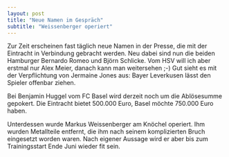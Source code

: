 ```yaml
---
layout: post
title: "Neue Namen im Gespräch"
subtitle: "Weissenberger operiert"
---
```


Zur Zeit erscheinen fast täglich neue Namen in der Presse, die mit der Eintracht in Verbindung gebracht werden. Neu dabei sind nun die beiden Hamburger Bernardo Romeo und Björn Schlicke. Vom HSV will ich aber erstmal nur Alex Meier, danach kann man weitersehen ;-) Gut sieht es mit der Verpflichtung von Jermaine Jones aus: Bayer Leverkusen lässt den Spieler offenbar ziehen. 

Bei Benjamin Huggel vom FC Basel wird derzeit noch um die Ablösesumme gepokert. Die Eintracht bietet 500.000 Euro, Basel möchte 750.000 Euro haben.

Unterdessen wurde Markus Weissenberger am Knöchel operiert. Ihm wurden Metallteile entfernt, die ihm nach seinem komplizierten Bruch eingesetzt worden waren. Nach eigener Aussage wird er aber bis zum Trainingsstart Ende Juni wieder fit sein.

